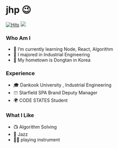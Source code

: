 

<!---
developerjhp/developerjhp is a ✨ special ✨ repository because its `README.md` (this file) appears on your GitHub profile.
You can click the Preview link to take a look at your changes.
---> 
<!-- ![header](https://capsule-render.vercel.app/api?type=waving&color=random&height=300&section=header&text=JinHyunPark&fontSize=90) -->
# jhp 😉
[![Hits](https://hits.seeyoufarm.com/api/count/incr/badge.svg?url=https%3A%2F%2Fgithub.com%2Fdeveloperjhp&count_bg=%23928E8E&title_bg=%23555555&icon=github.svg&icon_color=%23E7E7E7&title=hits&edge_flat=false)](https://hits.seeyoufarm.com)     ![](https://www.codewars.com/users/developerjhp/badges/small)
### Who Am I
- 🌱 I’m currently learning Node, React, Algorithm
- 🥇 I majored in Industrial Engineering
- 🚅 My hometown is Dongtan in Korea

### Experience
- 🎓 Dankook University , Industrial Engineering 
- 🩳 Starfield SPA Brand Deputy Manager
- 🌍 CODE STATES Student

### What I Like
- 📺 Algorithm Solving
- 🎺 Jazz
- 🎸🎹 playing instrument
<!-- <h3 align="center">🛠 Tech Stack👨🏻‍💻</h3>

<p align="center">
<img ></img>
</p>
<img src="https://img.shields.io/badge/Javascript-F7DF1E?style=style=flat-square&logo=javascript&logoColor=black"><img src="https://img.shields.io/badge/React-61DAFB?style=flat-square&logo=react&logoColor=black"><img src="https://img.shields.io/badge/HTML-E34F26?style=flat-square&logo=html5&logoColor=white"><img src="https://img.shields.io/badge/CSS-1572B6?style=flat-square&logo=css3&logoColor=white">

-->



 



